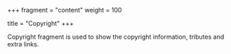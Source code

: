 +++
fragment = "content"
weight = 100

title = "Copyright"
+++

Copyright fragment is used to show the copyright information, tributes and extra
links.
